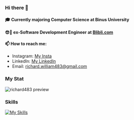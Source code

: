 ### Hi there 👋

#### 🎓 Currently majoring Computer Science at Binus University
#### 😎🔷 ex-Software Development Engineer at [Blibli.com](https://blibli.com/)

#### 📫 How to reach me:
*  Instagram: [My Insta](https://www.instagram.com/richard__uwu/)
*  LinkedIn: [My LinkedIn](https://www.linkedin.com/in/richard-william-9590161b7/)
*  Email: richard.william483@gmail.com


### My Stat

![richard483 preview](https://github-readme-stats.vercel.app/api?username=richard483&show_icons=true&bg_color=303446&text_color=c6d0f5&icon_color=ca9ee6&title_color=81c8be)

### Skills

[![My Skills](https://skillicons.dev/icons?i=js,ts,laravel,nodejs,prisma,java,androidstudio,python,azure,react,next,docker,github,gitlab,spring,mongo,redis,kafka,vue,vite,nestjs&perline=5)](https://skillicons.dev)

<!--
**richard483/richard483** is a ✨ _special_ ✨ repository because its `README.md` (this file) appears on your GitHub profile.

Here are some ideas to get you started:

- 🔭 I’m currently working on ...
- 🌱 I’m currently learning ...
- 👯 I’m looking to collaborate on ...
- 🤔 I’m looking for help with ...
- 💬 Ask me about ...
- 📫 How to reach me: ...
- 😄 Pronouns: ...
- ⚡ Fun fact: ...
-->
